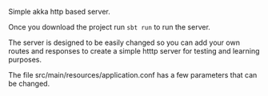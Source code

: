 Simple akka http based server.

Once you download the project run `sbt run` to run the server.

The server is designed to be easily changed so you can
add your own routes and responses to create a simple htttp
server for testing and learning purposes.

The file src/main/resources/application.conf has a few
parameters that can be changed.
